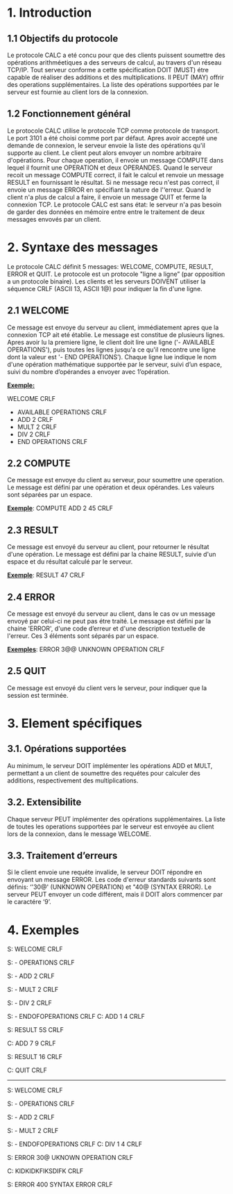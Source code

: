 # 1. Introduction
## 1.1 Objectifs du protocole
Le protocole CALC a eté concu pour que des clients puissent soumettre des opérations
arithméetiques a des serveurs de calcul, au travers d'un réseau TCP/IP. Tout serveur
conforme a cette spécification DOIT (MUST) étre capable de réaliser des additions et des
multiplications. Il PEUT (MAY) offrir des operations supplémentaires. La liste des
opérations supportées par le serveur est fournie au client lors de la connexion.
## 1.2 Fonctionnement général

Le protocole CALC utilise le protocole TCP comme protocole de transport. Le port 3101 a
été choisi comme port par défaut. Apres avoir accepté une demande de connexion, le
serveur envoie la liste des opérations qu'il supporte au client. Le client peut alors
envoyer un nombre arbitraire d'opérations.
Pour chaque operation, il envoie un message COMPUTE dans lequel il fournit une OPERATION
et deux OPERANDES. Quand le serveur recoit un message COMPUTE correct, il fait le calcul
et renvoie un message RESULT en fournissant le résultat. Si ne message recu n'est pas
correct, il envoie un message ERROR en spécifiant la nature de l'‘erreur.
Quand le client n'a plus de calcul a faire, il envoie un message QUIT et ferme la
connexion TCP.
Le protocole CALC est sans état: le serveur n'a pas besoin de garder des données en
 mémoire entre entre le traitement de deux messages envovés par un client.
 
# 2. Syntaxe des messages

Le protocole CALC définit 5 messages: WELCOME, COMPUTE, RESULT, ERROR et QUIT. Le
protocole est un protocole "ligne a ligne” (par opposition a un protocole binaire). Les
clients et les serveurs DOIVENT utiliser la séquence CRLF (ASCII 13, ASCII 1@) pour
indiquer la fin d'une ligne.

## 2.1 WELCOME

Ce message est envoye du serveur au client, immédiatement apres que la connexion TCP ait
eté établie. Le message est constitue de plusieurs lignes. Apres avoir lu la premiere
ligne, le client doit lire une ligne ('- AVAILABLE OPERATIONS'), puis toutes les lignes
jusqu'a ce qu'il rencontre une ligne dont la valeur est '- END OPERATIONS’). Chaque ligne
lue indique le nom d'une opération mathématique supportée par le serveur, suivi d’un
espace, suivi du nombre d’opérandes a envoyer avec 1’opération.

**<ins>Exemple:</ins>**

WELCOME CRLF
- AVAILABLE OPERATIONS CRLF
- ADD 2 CRLF
- MULT 2 CRLF
- DIV 2 CRLF
- END OPERATIONS CRLF

## 2.2 COMPUTE
Ce message est envoye du client au serveur, pour soumettre une operation. Le message est
défini par une opération et deux opérandes. Les valeurs sont séparées par un espace.

**<ins>Exemple</ins>**: COMPUTE ADD 2 45 CRLF

## 2.3 RESULT 

Ce message est envoyé du serveur au client, pour retourner le résultat d'une opération.
Le message est défini par la chaine RESULT, suivie d'un espace et du résultat calculé par
le serveur.

**<ins>Exemple</ins>**: RESULT 47 CRLF

## 2.4 ERROR

Ce message est envoyé du serveur au client, dans le cas ov un message envoyé par celui-ci
ne peut pas étre traité. Le message est défini par la chaine 'ERROR', d'une code d’erreur
et d'une description textuelle de l'erreur. Ces 3 éléments sont séparés par un espace.

**<ins>Exemples</ins>**: ERROR 3@@ UNKNOWN OPERATION CRLF

## 2.5 QUIT

Ce message est envoyé du client vers le serveur, pour indiquer que la session est
terminée.

# 3. Element spécifiques

## 3.1. Opérations supportées

Au minimum, le serveur DOIT implémenter les opérations ADD et MULT, permettant a un
client de soumettre des requétes pour calculer des additions, respectivement des
multiplications.

## 3.2. Extensibilite

Chaque serveur PEUT implémenter des opérations supplémentaires. La liste de toutes les
operations supportées par le serveur est envoyée au client lors de la connexion, dans le
message WELCOME.

## 3.3. Traitement d’erreurs

Si le client envoie une requéte invalide, le serveur DOIT répondre en envoyant un message
ERROR. Les code d'erreur standards suivants sont définis: ‘'30@' (UNKNOWN OPERATION) et
"40@ (SYNTAX ERROR). Le serveur PEUT envoyer un code différent, mais il DOIT alors
commencer par le caractére ‘9’.

# 4. Exemples

S: WELCOME CRLF

S: - OPERATIONS CRLF

S: - ADD 2 CRLF

S: - MULT 2 CRLF

S: - DIV 2 CRLF

S: - ENDOFOPERATIONS CRLF
C: ADD 1 4 CRLF

S: RESULT 5S CRLF

C: ADD 7 9 CRLF

S: RESULT 16 CRLF

C: QUIT CRLF

--------------------------

S: WELCOME CRLF

S: - OPERATIONS CRLF

S: - ADD 2 CRLF

S: - MULT 2 CRLF

S: - ENDOFOPERATIONS CRLF
C: DIV 1 4 CRLF

S: ERROR 30@ UKNOWN OPERATION CRLF

C: KIDKIDKFIKSDIFK CRLF

S: ERROR 400 SYNTAX ERROR CRLF